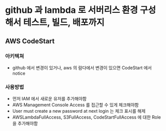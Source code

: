 # github 과 lambda 로 서버리스 환경 구성해서 테스트, 빌드, 배포까지

## **AWS CodeStart**

### 아키텍쳐

* github 에서 변경이 있거나, aws 의 람다에서 변경이 있으면 CodeStart 에서 notice

### 사용방법

* 먼저 IAM 에서 새로운 유저를 추가해야함
* AWS Management Console Access 를 접근할 수 있게 체크해야함
* User must create a new password at next login 는 체크 표시를 해제
* AWSLambdaFullAccess, S3FullAccess, CodeStartFullAccess 에 대한 Role 을 추가해야함
